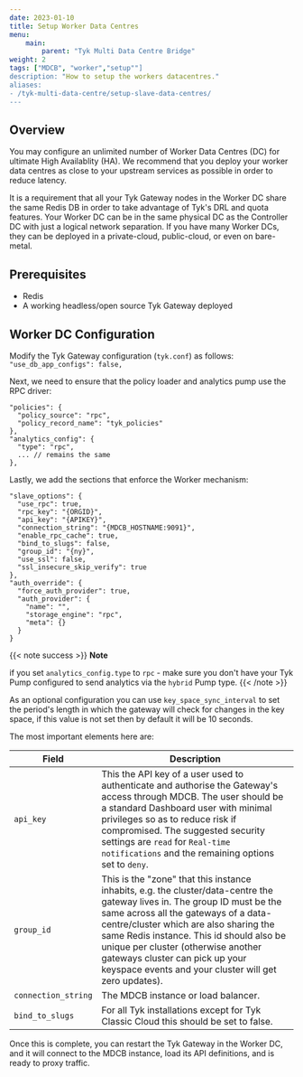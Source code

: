 ```yaml
---
date: 2023-01-10
title: Setup Worker Data Centres
menu:
    main:
        parent: "Tyk Multi Data Centre Bridge"
weight: 2
tags: ["MDCB", "worker","setup""]
description: "How to setup the workers datacentres."
aliases:
- /tyk-multi-data-centre/setup-slave-data-centres/
---
```


## Overview

You may configure an unlimited number of Worker Data Centres (DC) for ultimate High Availablity (HA). We recommend that you deploy your worker data centres as close to your upstream services as possible in order to reduce latency.

It is a requirement that all your Tyk Gateway nodes in the Worker DC share the same Redis DB in order to take advantage of Tyk's DRL and quota features.
Your Worker DC can be in the same physical DC as the Controller DC with just a logical network separation. If you have many Worker DCs, they can be deployed in a private-cloud, public-cloud, or even on bare-metal.

## Prerequisites

* Redis
* A working headless/open source Tyk Gateway deployed

## Worker DC Configuration

Modify the Tyk Gateway configuration (`tyk.conf`) as follows:
`"use_db_app_configs": false,`

Next, we need to ensure that the policy loader and analytics pump use the RPC driver:

```{.json}
"policies": {
  "policy_source": "rpc",
  "policy_record_name": "tyk_policies"
},
"analytics_config": {
  "type": "rpc",
  ... // remains the same
},
```

Lastly, we add the sections that enforce the Worker mechanism:

```{.json}
"slave_options": {
  "use_rpc": true,
  "rpc_key": "{ORGID}",
  "api_key": "{APIKEY}",
  "connection_string": "{MDCB_HOSTNAME:9091}",
  "enable_rpc_cache": true,
  "bind_to_slugs": false,
  "group_id": "{ny}",
  "use_ssl": false,
  "ssl_insecure_skip_verify": true
},
"auth_override": {
  "force_auth_provider": true,
  "auth_provider": {
    "name": "",
    "storage_engine": "rpc",
    "meta": {}
  }
}
```
{{< note success >}}
**Note**  

if you set `analytics_config.type` to `rpc` - make sure you don't have your Tyk Pump configured to send analytics via the `hybrid` Pump type.
{{< /note >}}


As an optional configuration you can use `key_space_sync_interval` to set the period's length in which the gateway will check for changes in the key space, if this value is not set then by default it will be 10 seconds.


The most important elements here are:

| Field         | Description    |
|---------------|----------------|
|`api_key`      |This the API key of a user used to authenticate and authorise the Gateway's access through MDCB. The user should be a standard Dashboard user with minimal privileges so as to reduce risk if compromised. The suggested security settings are `read` for `Real-time notifications` and the remaining options set to `deny`.|
|`group_id`    |This is the "zone" that this instance inhabits, e.g. the cluster/data-centre the gateway lives in. The group ID must be the same across all the gateways of a data-centre/cluster which are also sharing the same Redis instance. This id should also be unique per cluster (otherwise another gateways cluster can pick up your keyspace events and your cluster will get zero updates).
|`connection_string`     |The MDCB instance or load balancer.|
|`bind_to_slugs` | For all Tyk installations except for Tyk Classic Cloud this should be set to false.|

Once this is complete, you can restart the Tyk Gateway in the Worker DC, and it will connect to the MDCB instance, load its API definitions, and is ready to proxy traffic.
